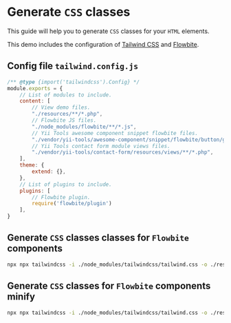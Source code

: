 # Generate `CSS` classes

This guide will help you to generate `CSS` classes for your `HTML` elements.

This demo includes the configuration of [Tailwind CSS](https://tailwindcss.com/) and [Flowbite](https://flowbite.com/).

## Config file `tailwind.config.js`

```js
/** @type {import('tailwindcss').Config} */
module.exports = {
    // List of modules to include.
    content: [
        // View demo files.
        "./resources/**/*.php",
        // Flowbite JS files.
        "./node_modules/flowbite/**/*.js", 
        // Yii Tools awesome component snippet flowbite files.
        "./vendor/yii-tools/awesome-component/snippet/flowbite/button/gradient_monochrome/**/*.php",
        // Yii Tools contact form module views files.
        "./vendor/yii-tools/contact-form/resources/views/**/*.php",
    ],
    theme: {
        extend: {},
    },
    // List of plugins to include.
    plugins: [
        // Flowbite plugin.
        require('flowbite/plugin')
    ],
}
```

## Generate `CSS` classes classes for `Flowbite` components

```bash
npx npx tailwindcss -i ./node_modules/tailwindcss/tailwind.css -o ./resources/asset/css/app.css --watch
```

## Generate `CSS` classes for `Flowbite` components minify

```bash
npx npx tailwindcss -i ./node_modules/tailwindcss/tailwind.css -o ./resources/asset/css/app.min.css --watch --minify
```
